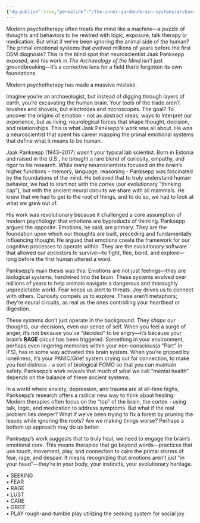 ```yaml
---
{"dg-publish":true,"permalink":"/the-inner-garden/brain-systems/archaeology-of-mind/"}
---
```


Modern psychotherapy often treats the mind like a machine—a puzzle of thoughts and behaviors to be rewired with logic, exposure, talk therapy or medication. But what if we’ve been ignoring the animal side of the human? The primal emotional systems that evolved millions of years before the first DSM diagnosis? This is the blind spot that neuroscientist Jaak Panksepp exposed, and his work in _The Archaeology of the Mind_ isn’t just groundbreaking—it’s a corrective lens for a field that’s forgotten its own foundations.

Modern psychotherapy has made a massive mistake. 

Imagine you’re an archaeologist, but instead of digging through layers of earth, you’re excavating the human brain. Your tools of the trade aren’t brushes and shovels, but electrodes and microscopes. The goal? To uncover the origins of emotion - not as abstract ideas, ways to interpret our experience, but as living, neurological forces that shape thought, decision, and relationships. This is what Jaak Panksepp's work was all about. He was a neuroscientist that spent his career mapping the primal emotional systems that define what it means to be human.

Jaak Panksepp (1943–2017) wasn’t your typical lab scientist. Born in Estonia and raised in the U.S., he brought a rare blend of curiosity, empathy, and rigor to his research. While many neuroscientists focused on the brain’s higher functions - memory, language, reasoning - Panksepp was fascinated by the foundations of the mind. He believed that to truly understand human behavior, we had to start not with the cortex (our evolutionary “thinking cap”), but with the ancient neural circuits we share with all mammals. He knew that we had to get to the root of things, and to do so, we had to look at what we grew out of.  

His work was revolutionary because it challenged a core assumption of modern psychology: that emotions are byproducts of thinking. Panksepp argued the opposite. Emotions, he said, are primary. They are the foundation upon which our thoughts are built, preceding and fundamentally influencing thought. He argued that emotions create the framework for our cognitive processes to operate within. They are the evolutionary software that allowed our ancestors to survive—to fight, flee, bond, and explore—long before the first human uttered a word.

Panksepp’s main thesis was this: Emotions are not just feelings—they are biological systems, hardwired into the brain. These systems evolved over millions of years to help animals navigate a dangerous and thoroughly unpredictable world. Fear keeps us alert to threats. Joy drives us to connect with others. Curiosity compels us to explore. These aren’t metaphors; they’re neural circuits, as real as the ones controlling your heartbeat or digestion.

These systems don’t just operate in the background. They _shape_ our thoughts, our decisions, even our sense of self. When you feel a surge of anger, it’s not because you’ve “decided” to be angry—it’s because your brain’s **RAGE** circuit has been triggered. Something in your environment, perhaps even lingering memories within your non-conscious(a "Part" in IFS), has in some way activated this brain system. When you’re gripped by loneliness, it’s your PANIC/Grief system crying out for connection, to make you feel distress - a sort of biological FOMO so that you can maintain safety. Panksepp’s work reveals that much of what we call “mental health” depends on the balance of these ancient systems.

In a world where anxiety, depression, and trauma are at all-time highs, Panksepp’s research offers a radical new way to think about healing. Modern therapies often focus on the “top” of the brain, the cortex - using talk, logic, and medication to address symptoms. But what if the real problem lies deeper? What if we’ve been trying to fix a forest by pruning the leaves while ignoring the roots? Are we making things worse? Perhaps a bottom up approach may do us better.

Panksepp’s work suggests that to truly heal, we need to engage the brain’s emotional core. This means therapies that go beyond words—practices that use touch, movement, play, and connection to calm the primal storms of fear, rage, and despair. It means recognizing that emotions aren’t just “in your head”—they’re in your body, your instincts, your evolutionary heritage.


• SEEKING  
• FEAR  
• RAGE  
• LUST  
• CARE  
• GRIEF  
• PLAY
	rough-and-tumble play
		utilizing the seeking system for social joy
